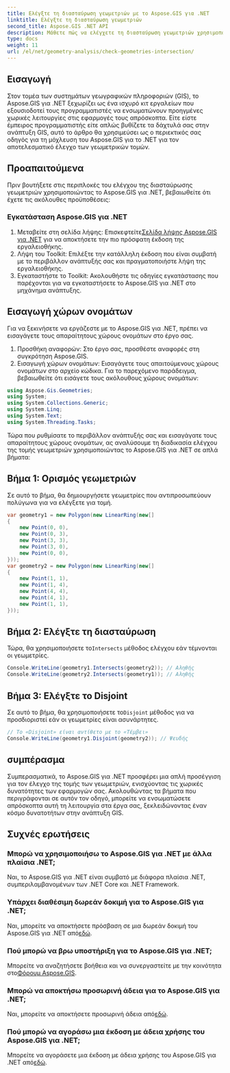 ```yaml
---
title: Ελέγξτε τη διασταύρωση γεωμετριών με το Aspose.GIS για .NET
linktitle: Ελέγξτε τη διασταύρωση γεωμετριών
second_title: Aspose.GIS .NET API
description: Μάθετε πώς να ελέγχετε τη διασταύρωση γεωμετριών χρησιμοποιώντας το Aspose.GIS για .NET με οδηγίες βήμα προς βήμα. Βελτιώστε την ανάπτυξη GIS σας χωρίς κόπο.
type: docs
weight: 11
url: /el/net/geometry-analysis/check-geometries-intersection/
---
```

## Εισαγωγή
Στον τομέα των συστημάτων γεωγραφικών πληροφοριών (GIS), το Aspose.GIS για .NET ξεχωρίζει ως ένα ισχυρό κιτ εργαλείων που εξουσιοδοτεί τους προγραμματιστές να ενσωματώνουν προηγμένες χωρικές λειτουργίες στις εφαρμογές τους απρόσκοπτα. Είτε είστε έμπειρος προγραμματιστής είτε απλώς βυθίζετε τα δάχτυλά σας στην ανάπτυξη GIS, αυτό το άρθρο θα χρησιμεύσει ως ο περιεκτικός σας οδηγός για τη μόχλευση του Aspose.GIS για το .NET για τον αποτελεσματικό έλεγχο των γεωμετρικών τομών.
## Προαπαιτούμενα
Πριν βουτήξετε στις περιπλοκές του ελέγχου της διασταύρωσης γεωμετριών χρησιμοποιώντας το Aspose.GIS για .NET, βεβαιωθείτε ότι έχετε τις ακόλουθες προϋποθέσεις:
### Εγκατάσταση Aspose.GIS για .NET
1.  Μεταβείτε στη σελίδα λήψης: Επισκεφτείτε[Σελίδα λήψης Aspose.GIS για .NET](https://releases.aspose.com/gis/net/) για να αποκτήσετε την πιο πρόσφατη έκδοση της εργαλειοθήκης.
2. Λήψη του Toolkit: Επιλέξτε την κατάλληλη έκδοση που είναι συμβατή με το περιβάλλον ανάπτυξής σας και πραγματοποιήστε λήψη της εργαλειοθήκης.
3. Εγκαταστήστε το Toolkit: Ακολουθήστε τις οδηγίες εγκατάστασης που παρέχονται για να εγκαταστήσετε το Aspose.GIS για .NET στο μηχάνημα ανάπτυξης.

## Εισαγωγή χώρων ονομάτων
Για να ξεκινήσετε να εργάζεστε με το Aspose.GIS για .NET, πρέπει να εισαγάγετε τους απαραίτητους χώρους ονομάτων στο έργο σας.
1. Προσθήκη αναφορών: Στο έργο σας, προσθέστε αναφορές στη συγκρότηση Aspose.GIS.
2. Εισαγωγή χώρων ονομάτων: Εισαγάγετε τους απαιτούμενους χώρους ονομάτων στο αρχείο κώδικα. Για το παρεχόμενο παράδειγμα, βεβαιωθείτε ότι εισάγετε τους ακόλουθους χώρους ονομάτων:
```csharp
using Aspose.Gis.Geometries;
using System;
using System.Collections.Generic;
using System.Linq;
using System.Text;
using System.Threading.Tasks;
```

Τώρα που ρυθμίσατε το περιβάλλον ανάπτυξής σας και εισαγάγατε τους απαραίτητους χώρους ονομάτων, ας αναλύσουμε τη διαδικασία ελέγχου της τομής γεωμετριών χρησιμοποιώντας το Aspose.GIS για .NET σε απλά βήματα:
## Βήμα 1: Ορισμός γεωμετριών
Σε αυτό το βήμα, θα δημιουργήσετε γεωμετρίες που αντιπροσωπεύουν πολύγωνα για να ελέγξετε για τομή.
```csharp
var geometry1 = new Polygon(new LinearRing(new[]
{
    new Point(0, 0),
    new Point(0, 3),
    new Point(3, 3),
    new Point(3, 0),
    new Point(0, 0),
}));
var geometry2 = new Polygon(new LinearRing(new[]
{
    new Point(1, 1),
    new Point(1, 4),
    new Point(4, 4),
    new Point(4, 1),
    new Point(1, 1),
}));
```
## Βήμα 2: Ελέγξτε τη διασταύρωση
 Τώρα, θα χρησιμοποιήσετε το`Intersects` μέθοδος ελέγχου εάν τέμνονται οι γεωμετρίες.
```csharp
Console.WriteLine(geometry1.Intersects(geometry2)); // Αληθής
Console.WriteLine(geometry2.Intersects(geometry1)); // Αληθής
```
## Βήμα 3: Ελέγξτε το Disjoint
 Σε αυτό το βήμα, θα χρησιμοποιήσετε το`Disjoint` μέθοδος για να προσδιοριστεί εάν οι γεωμετρίες είναι ασυνάρτητες.
```csharp
// Το «Disjoint» είναι αντίθετο με το «Τέμβει»
Console.WriteLine(geometry1.Disjoint(geometry2)); // Ψευδής
```

## συμπέρασμα
Συμπερασματικά, το Aspose.GIS για .NET προσφέρει μια απλή προσέγγιση για τον έλεγχο της τομής των γεωμετριών, ενισχύοντας τις χωρικές δυνατότητες των εφαρμογών σας. Ακολουθώντας τα βήματα που περιγράφονται σε αυτόν τον οδηγό, μπορείτε να ενσωματώσετε απρόσκοπτα αυτή τη λειτουργία στα έργα σας, ξεκλειδώνοντας έναν κόσμο δυνατοτήτων στην ανάπτυξη GIS.
## Συχνές ερωτήσεις
### Μπορώ να χρησιμοποιήσω το Aspose.GIS για .NET με άλλα πλαίσια .NET;
Ναι, το Aspose.GIS για .NET είναι συμβατό με διάφορα πλαίσια .NET, συμπεριλαμβανομένων των .NET Core και .NET Framework.
### Υπάρχει διαθέσιμη δωρεάν δοκιμή για το Aspose.GIS για .NET;
 Ναι, μπορείτε να αποκτήσετε πρόσβαση σε μια δωρεάν δοκιμή του Aspose.GIS για .NET από[εδώ](https://releases.aspose.com/).
### Πού μπορώ να βρω υποστήριξη για το Aspose.GIS για .NET;
 Μπορείτε να αναζητήσετε βοήθεια και να συνεργαστείτε με την κοινότητα στο[Φόρουμ Aspose.GIS](https://forum.aspose.com/c/gis/33).
### Μπορώ να αποκτήσω προσωρινή άδεια για το Aspose.GIS για .NET;
 Ναι, μπορείτε να αποκτήσετε προσωρινή άδεια από[εδώ](https://purchase.aspose.com/temporary-license/).
### Πού μπορώ να αγοράσω μια έκδοση με άδεια χρήσης του Aspose.GIS για .NET;
 Μπορείτε να αγοράσετε μια έκδοση με άδεια χρήσης του Aspose.GIS για .NET από[εδώ](https://purchase.aspose.com/buy).